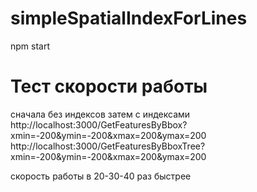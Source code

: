 # simpleSpatialIndexForLines

npm start


# Тест скорости работы 
сначала без индексов
затем с индексами
http://localhost:3000/GetFeaturesByBbox?xmin=-200&ymin=-200&xmax=200&ymax=200
http://localhost:3000/GetFeaturesByBboxTree?xmin=-200&ymin=-200&xmax=200&ymax=200

скорость работы в 20-30-40 раз быстрее